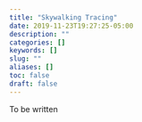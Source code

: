 ```yaml
---
title: "Skywalking Tracing"
date: 2019-11-23T19:27:25-05:00
description: ""
categories: []
keywords: []
slug: ""
aliases: []
toc: false
draft: false
---
```


To be written